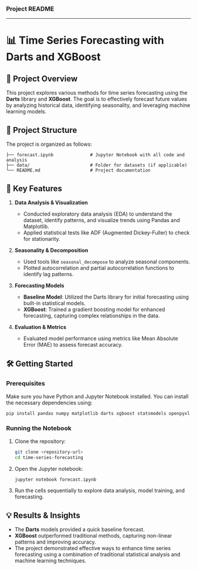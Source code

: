 ### Project README

---

# 📊 Time Series Forecasting with Darts and XGBoost

## 🚀 Project Overview
This project explores various methods for time series forecasting using the **Darts** library and **XGBoost**. The goal is to effectively forecast future values by analyzing historical data, identifying seasonality, and leveraging machine learning models.

## 📁 Project Structure
The project is organized as follows:
```
├── forecast.ipynb              # Jupyter Notebook with all code and analysis
├── data/                       # Folder for datasets (if applicable)
└── README.md                   # Project documentation
```

## 📂 Key Features
1. **Data Analysis & Visualization**  
   - Conducted exploratory data analysis (EDA) to understand the dataset, identify patterns, and visualize trends using Pandas and Matplotlib.
   - Applied statistical tests like ADF (Augmented Dickey-Fuller) to check for stationarity.

2. **Seasonality & Decomposition**  
   - Used tools like `seasonal_decompose` to analyze seasonal components.
   - Plotted autocorrelation and partial autocorrelation functions to identify lag patterns.

3. **Forecasting Models**  
   - **Baseline Model**: Utilized the Darts library for initial forecasting using built-in statistical models.
   - **XGBoost**: Trained a gradient boosting model for enhanced forecasting, capturing complex relationships in the data.

4. **Evaluation & Metrics**  
   - Evaluated model performance using metrics like Mean Absolute Error (MAE) to assess forecast accuracy.

## 🛠️ Getting Started

### Prerequisites
Make sure you have Python and Jupyter Notebook installed. You can install the necessary dependencies using:
```bash
pip install pandas numpy matplotlib darts xgboost statsmodels openpyxl
```

### Running the Notebook
1. Clone the repository:
    ```bash
    git clone <repository-url>
    cd time-series-forecasting
    ```
2. Open the Jupyter notebook:
    ```bash
    jupyter notebook forecast.ipynb
    ```
3. Run the cells sequentially to explore data analysis, model training, and forecasting.

## 💡 Results & Insights
- The **Darts** models provided a quick baseline forecast.
- **XGBoost** outperformed traditional methods, capturing non-linear patterns and improving accuracy.
- The project demonstrated effective ways to enhance time series forecasting using a combination of traditional statistical analysis and machine learning techniques.
